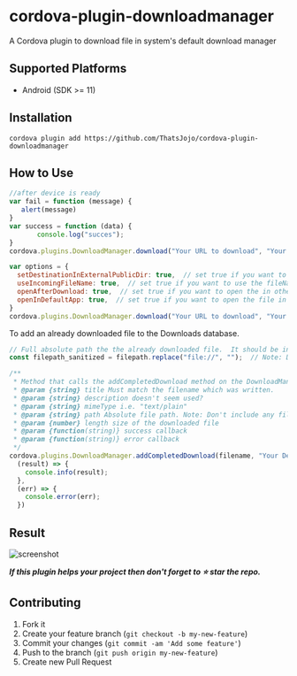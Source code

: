 # cordova-plugin-downloadmanager
A Cordova plugin to download file in system's default download manager

## Supported Platforms

 - Android (SDK >= 11)

 ## Installation

 ```
 cordova plugin add https://github.com/ThatsJojo/cordova-plugin-downloadmanager
 ```

 ## How to Use


 ```javascript
 //after device is ready
var fail = function (message) {    
    alert(message)
}
var success = function (data) {
        console.log("succes");
}
cordova.plugins.DownloadManager.download("Your URL to download", "Your file name","Your Description" ,success, fail);
 ```

```javascript
var options = {
  setDestinationInExternalPublicDir: true,  // set true if you want to use public dir instead of files dir
  useIncomingFileName: true,  // set true if you want to use the fileName extracted from the url
  openAfterDownload: true,  // set true if you want to open the in other app after download
  openInDefaultApp: true,  // set true if you want to open the file in the default app after download (needs openAfterDownload = true)
}
cordova.plugins.DownloadManager.download("Your URL to download", "Your file name","Your Description" ,success, fail, options)
```

To add an already downloaded file to the Downloads database.  
```javascript
// Full absolute path the the already downloaded file.  It should be in file:///storage/emulated/0/Download/ or subfolder.
const filepath_sanitized = filepath.replace("file://", "");  // Note: Don't include any file:// prefix in the path.

/**
 * Method that calls the addCompletedDownload method on the DownloadManager object
 * @param {string} title Must match the filename which was written.
 * @param {string} description doesn't seem used?
 * @param {string} mimeType i.e. "text/plain"
 * @param {string} path Absolute file path. Note: Don't include any file:// prefix in the path.
 * @param {number} length size of the downloaded file
 * @param {function(string)} success callback
 * @param {function(string)} error callback
 */
cordova.plugins.DownloadManager.addCompletedDownload(filename, "Your Description", 'text/*', filepath_sanitized, length,
  (result) => {
    console.info(result);
  },
  (err) => {
    console.error(err);
  })
```

## Result

![screenshot](./screenshot/downloadplugin.gif)

_**If this plugin helps your project then don't forget to ⭐ star the repo.**_

## Contributing

1. Fork it
2. Create your feature branch (`git checkout -b my-new-feature`)
3. Commit your changes (`git commit -am 'Add some feature'`)
4. Push to the branch (`git push origin my-new-feature`)
5. Create new Pull Request
